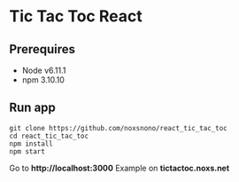 # Tic Tac Toc React

## Prerequires
- Node v6.11.1
- npm 3.10.10

## Run app
    git clone https://github.com/noxsnono/react_tic_tac_toc
    cd react_tic_tac_toc
    npm install
    npm start

Go to **http://localhost:3000**
Example on **tictactoc.noxs.net**
